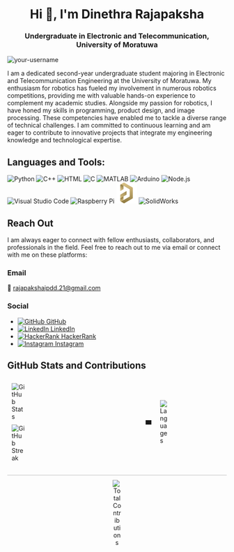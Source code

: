 <h1 align="center">Hi 👋, I'm Dinethra Rajapaksha</h1>
<h3 align="center">Undergraduate in Electronic and Telecommunication, University of Moratuwa</h3>

<!-- Profile Views -->
<p>
  <img src="https://komarev.com/ghpvc/?username=your-username&label=Profile%20views&color=0e75b6&style=flat" alt="your-username" />
</p>

<!-- Introduction -->
<p>
  I am a dedicated second-year undergraduate student majoring in Electronic and Telecommunication Engineering at the University of Moratuwa. My enthusiasm for robotics has fueled my involvement in numerous robotics competitions, providing me with valuable hands-on experience to complement my academic studies. Alongside my passion for robotics, I have honed my skills in programming, product design, and image processing. These competencies have enabled me to tackle a diverse range of technical challenges. I am committed to continuous learning and am eager to contribute to innovative projects that integrate my engineering knowledge and technological expertise.
</p>




<!-- Languages and Tools -->
<h2>Languages and Tools:</h2>
<p>
  <img src="https://img.icons8.com/color/48/000000/python.png" alt="Python"/>
  <img src="https://img.icons8.com/color/48/000000/c-plus-plus-logo.png" alt="C++"/>
  <img src="https://img.icons8.com/color/48/000000/html-5.png" alt="HTML"/>
  <img src="https://img.icons8.com/color/48/000000/c-programming.png" alt="C"/>
  <img src="https://upload.wikimedia.org/wikipedia/commons/2/21/Matlab_Logo.png" alt="MATLAB" width="48" height="48"/>
  <img src="https://img.icons8.com/color/48/000000/arduino.png" alt="Arduino"/>
  <img src="https://img.icons8.com/color/48/000000/nodejs.png" alt="Node.js"/>
  <img src="https://img.icons8.com/color/48/000000/visual-studio-code-2019.png" alt="Visual Studio Code"/>
  <img src="https://img.icons8.com/color/48/000000/raspberry-pi.png" alt="Raspberry Pi"/>
  <img src="https://github.com/github/explore/raw/main/topics/altium-designer/altium-designer.png" alt="Altium" width="48" height="48"/>
  <img src="https://img.icons8.com/color/48/000000/solidworks.png" alt="SolidWorks"/>
</p>

<!-- Reach Out -->
<h2>Reach Out</h2>
<p>
  I am always eager to connect with fellow enthusiasts, collaborators, and professionals in the field. Feel free to reach out to me via email or connect with me on these platforms:
</p>

<!-- Main Contact -->
<h3>Email</h3>
<p>
  📧 <a href="rajapakshaipdd.21@gmail.com">rajapakshaipdd.21@gmail.com</a>
</p>

<!-- Social Links -->
<h3>Social</h3>
<ul>
  <li>
    <a href="https://github.com/DinethraDivanjana2001"><img src="https://img.icons8.com/fluent/24/000000/github.png" alt="GitHub"/> GitHub</a>
  </li>
  <li>
    <a href="https://www.linkedin.com/in/dinethra-rajapaksha-570b67229/"><img src="https://img.icons8.com/fluent/24/000000/linkedin.png" alt="LinkedIn"/> LinkedIn</a>
  </li>
  <li>
    <a href="https://www.hackerrank.com/profile/divanjanad"><img src="https://img.icons8.com/windows/24/000000/hackerrank.png" alt="HackerRank"/> HackerRank</a>
  </li>
  <li>
    <a href="https://www.instagram.com/dinethra?igsh=MXY4OHQ4Mno1a3Fj&utm_source=qr"><img src="https://img.icons8.com/fluent/24/000000/instagram-new.png" alt="Instagram"/> Instagram</a>
  </li>
</ul>




<!-- GitHub Stats and Contributions Section -->
<h2>GitHub Stats and Contributions</h2>

<div style="display: flex; flex-wrap: wrap; justify-content: space-between; align-items: center; border-bottom: 2px solid #ddd; padding-bottom: 20px;">

  <!-- Left Side: GitHub Stats and Contributions -->
  <div style="flex: 2; margin: 10px;">
    <!-- GitHub Stats Card -->
    <div style="margin-bottom: 10px;">
      <img src="https://github-readme-stats.vercel.app/api?username=DinethraDivanjana2001&show_icons=true&theme=dark&hide_border=true" alt="GitHub Stats" style="width: 60%; max-width: 30px; height: auto;" />
    </div>
    <!-- GitHub Streak Stats -->
    <div>
      <img src="https://github-readme-streak-stats.herokuapp.com/?user=DinethraDivanjana2001&theme=dark&hide_border=true" alt="GitHub Streak" style="width: 60%; max-width: 30px; height: auto;" />
    </div>
  </div>

  <!-- Divider Line -->
  <div style="flex: 0.1; text-align: center; margin: 10px;">
    <hr style="border: none; border-left: 2px solid #ddd; height: 10px;" />
  </div>

  <!-- Right Side: Top Languages -->
  <div style="flex: 1; margin: 10px;">
    <img src="https://github-readme-stats.vercel.app/api/top-langs/?username=DinethraDivanjana2001&layout=compact&theme=dark&hide_border=true" alt="Languages" style="width: 60%; max-width: 20px; height: auto;" />
  </div>

</div>

<!-- Total Contributions Badge -->
<div style="text-align: center; margin: 10px;">
  <img src="https://img.shields.io/github/contributors/DinethraDivanjana2001/your-repo?style=flat-square&color=blue" alt="Total Contributions" style="max-width: 20px; height: suto;" />
</div>




